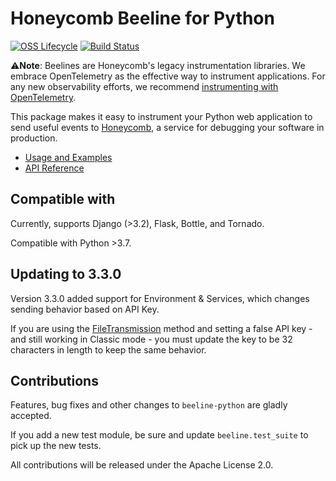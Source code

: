 # Honeycomb Beeline for Python

[![OSS Lifecycle](https://img.shields.io/osslifecycle/honeycombio/beeline-python?color=success)](https://github.com/honeycombio/home/blob/main/honeycomb-oss-lifecycle-and-practices.md)
[![Build Status](https://circleci.com/gh/honeycombio/beeline-python.svg?style=svg)](https://app.circleci.com/pipelines/github/honeycombio/beeline-python)

⚠️**Note**: Beelines are Honeycomb's legacy instrumentation libraries. We embrace OpenTelemetry as the effective way to instrument applications. For any new observability efforts, we recommend [instrumenting with OpenTelemetry](https://docs.honeycomb.io/getting-data-in/opentelemetry/python-distro/).

This package makes it easy to instrument your Python web application to send useful events to [Honeycomb](https://honeycomb.io), a service for debugging your software in production.

- [Usage and Examples](https://docs.honeycomb.io/getting-data-in/beelines/beeline-python/)
- [API Reference](https://honeycombio.github.io/beeline-python/)

## Compatible with

Currently, supports Django (>3.2), Flask, Bottle, and Tornado.

Compatible with Python >3.7.

## Updating to 3.3.0

Version 3.3.0 added support for Environment & Services, which changes sending behavior based on API Key.

If you are using the [FileTransmission](https://github.com/honeycombio/libhoney-py/blob/main/libhoney/transmission.py#L448) method and setting a false API key - and still working in Classic mode - you must update the key to be 32 characters in length to keep the same behavior.

## Contributions

Features, bug fixes and other changes to `beeline-python` are gladly accepted.

If you add a new test module, be sure and update `beeline.test_suite` to pick up the new tests.

All contributions will be released under the Apache License 2.0.
